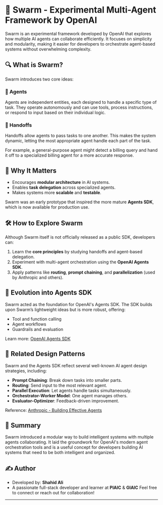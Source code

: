# 🐝 Swarm - Experimental Multi-Agent Framework by OpenAI

Swarm is an experimental framework developed by OpenAI that explores how multiple AI agents can collaborate efficiently. It focuses on simplicity and modularity, making it easier for developers to orchestrate agent-based systems without overwhelming complexity.

## 🔍 What is Swarm?

Swarm introduces two core ideas:

### 🔹 Agents
Agents are independent entities, each designed to handle a specific type of task. They operate autonomously and can use tools, process instructions, or respond to input based on their individual logic.

### 🔹 Handoffs
Handoffs allow agents to pass tasks to one another. This makes the system dynamic, letting the most appropriate agent handle each part of the task.

For example, a general-purpose agent might detect a billing query and hand it off to a specialized billing agent for a more accurate response.

## 🧠 Why It Matters

- Encourages **modular architecture** in AI systems.
- Enables **task delegation** across specialized agents.
- Makes systems more **scalable** and **testable**.

Swarm was an early prototype that inspired the more mature **Agents SDK**, which is now available for production use.

## 🛠 How to Explore Swarm

Although Swarm itself is not officially released as a public SDK, developers can:

1. Learn the **core principles** by studying handoffs and agent-based delegation.
2. Experiment with multi-agent orchestration using the **OpenAI Agents SDK**.
3. Apply patterns like **routing**, **prompt chaining**, and **parallelization** (used by Anthropic and others).

## 🔄 Evolution into Agents SDK

Swarm acted as the foundation for OpenAI's Agents SDK. The SDK builds upon Swarm’s lightweight ideas but is more robust, offering:

- Tool and function calling
- Agent workflows
- Guardrails and evaluation

Learn more: [OpenAI Agents SDK](https://platform.openai.com/docs/agents)

## 🧩 Related Design Patterns

Swarm and the Agents SDK reflect several well-known AI agent design strategies, including:

- **Prompt Chaining**: Break down tasks into smaller parts.
- **Routing**: Send input to the most relevant agent.
- **Parallel Execution**: Let agents handle tasks simultaneously.
- **Orchestrator-Worker Model**: One agent manages others.
- **Evaluator-Optimizer**: Feedback-driven improvement.

Reference: [Anthropic - Building Effective Agents](https://www.anthropic.com/engineering/building-effective-agents)

## 📘 Summary

Swarm introduced a modular way to build intelligent systems with multiple agents collaborating. It laid the groundwork for OpenAI's modern agent orchestration tools and is a useful concept for developers building AI systems that need to be both intelligent and organized.


## ✍️ Author

- Developed by: **Shahid Ali**
- A passionate full-stack developer and learner at **PIAIC** & **GIAIC**
  Feel free to connect or reach out for collaboration!

---
